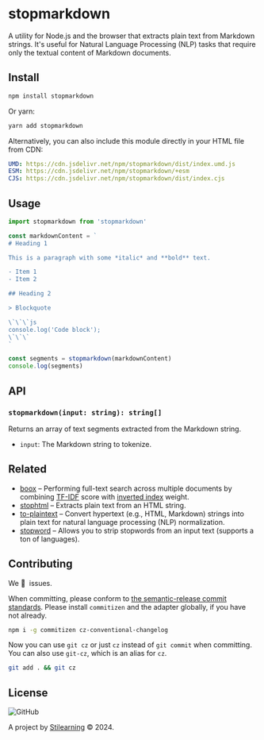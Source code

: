 # stopmarkdown

A utility for Node.js and the browser that extracts plain text from Markdown strings. It's useful for Natural Language Processing (NLP) tasks that require only the textual content of Markdown documents.

## Install

```bash
npm install stopmarkdown
```

Or yarn:

```bash
yarn add stopmarkdown
```

Alternatively, you can also include this module directly in your HTML file from CDN:

```yml
UMD: https://cdn.jsdelivr.net/npm/stopmarkdown/dist/index.umd.js
ESM: https://cdn.jsdelivr.net/npm/stopmarkdown/+esm
CJS: https://cdn.jsdelivr.net/npm/stopmarkdown/dist/index.cjs
```

## Usage

```js
import stopmarkdown from 'stopmarkdown'

const markdownContent = `
# Heading 1

This is a paragraph with some *italic* and **bold** text.

- Item 1
- Item 2

## Heading 2

> Blockquote

\`\`\`js
console.log('Code block');
\`\`\`
`

const segments = stopmarkdown(markdownContent)
console.log(segments)
```

## API

### `stopmarkdown(input: string): string[]`

Returns an array of text segments extracted from the Markdown string.

- `input`: The Markdown string to tokenize.

## Related

- [boox](https://github.com/bent10/boox) – Performing full-text search across multiple documents by combining [TF-IDF](https://en.wikipedia.org/wiki/Tf%E2%80%93idf) score with [inverted index](https://en.wikipedia.org/wiki/Inverted_index) weight.
- [stophtml](https://github.com/bent10/stophtml) – Extracts plain text from an HTML string.
- [to-plaintext](https://github.com/bent10/to-plaintext) – Convert hypertext (e.g., HTML, Markdown) strings into plain text for natural language processing (NLP) normalization.
- [stopword](https://github.com/fergiemcdowall/stopword) – Allows you to strip stopwords from an input text (supports a ton of languages).

## Contributing

We 💛&nbsp; issues.

When committing, please conform to [the semantic-release commit standards](https://www.conventionalcommits.org/). Please install `commitizen` and the adapter globally, if you have not already.

```bash
npm i -g commitizen cz-conventional-changelog
```

Now you can use `git cz` or just `cz` instead of `git commit` when committing. You can also use `git-cz`, which is an alias for `cz`.

```bash
git add . && git cz
```

## License

![GitHub](https://img.shields.io/github/license/bent10/stopmarkdown)

A project by [Stilearning](https://stilearning.com) &copy; 2024.
